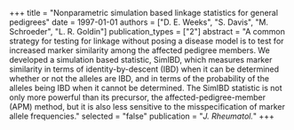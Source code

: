 +++
title = "Nonparametric simulation based linkage statistics for general pedigrees"
date = 1997-01-01
authors = ["D. E. Weeks", "S. Davis", "M. Schroeder", "L. R. Goldin"]
publication_types = ["2"]
abstract = "A common strategy for testing for linkage without posing a disease model is to test for increased marker similarity among the affected pedigree members. We developed a simulation based statistic, SimIBD, which measures marker similarity in terms of identity-by-descent (IBD) when it can be determined whether or not the alleles are IBD, and in terms of the probability of the alleles being IBD when it cannot be determined. The SimIBD statistic is not only more powerful than its precursor, the affected-pedigree-member (APM) method, but it is also less sensitive to the misspecification of marker allele frequencies."
selected = "false"
publication = "*J. Rheumatol.*"
+++

